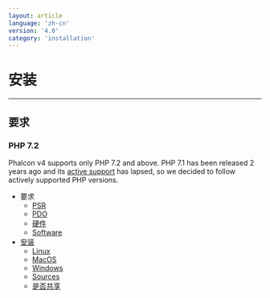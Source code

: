 ```yaml
---
layout: article
language: 'zh-cn'
version: '4.0'
category: 'installation'
---
```

# 安装

* * *

<a name='requirements'></a>

## 要求

### PHP 7.2

Phalcon v4 supports only PHP 7.2 and above. PHP 7.1 has been released 2 years ago and its [active support](https://secure.php.net/supported-versions.php) has lapsed, so we decided to follow actively supported PHP versions.

* 要求 
    * [PSR](installation-requirements-psr)
    * [PDO](installation-requirements-pdo)
    * [硬件](installation-requirements-hardware)
    * [Software](installation-requirements-software)
* [安装](installation-platforms) 
    * [Linux](installation-linux)
    * [MacOS](installation-macos)
    * [Windows](installation-windows)
    * [Sources](installation-sources)
    * [是否共享](installation-shared)